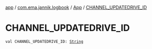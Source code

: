 [app](../../index.md) / [com.ema.jannik.logbook](../index.md) / [App](index.md) / [CHANNEL_UPDATEDRIVE_ID](./-c-h-a-n-n-e-l_-u-p-d-a-t-e-d-r-i-v-e_-i-d.md)

# CHANNEL_UPDATEDRIVE_ID

`val CHANNEL_UPDATEDRIVE_ID: `[`String`](https://kotlinlang.org/api/latest/jvm/stdlib/kotlin/-string/index.html)
